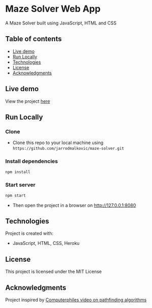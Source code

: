 # Maze Solver Web App

A Maze Solver built using JavaScript, HTML and CSS

## Table of contents

- [Live demo](#live-demo)
- [Run Locally](#run-locally)
- [Technologies](#technologies)
- [License](#license)
- [Acknowledgments](#acknowledgments)

## Live demo

View the project [here](https://maze-solver-web-app.herokuapp.com/)

## Run Locally

### Clone

- Clone this repo to your local machine using `https://github.com/jarrodmalkovic/maze-solver.git`

### Install dependencies

```bash
npm install
```

### Start server

```bash
npm start
```

- Then open the project in a browser on http://127.0.0.1:8080

## Technologies

Project is created with:

- JavaScript, HTML, CSS, Heroku

## License

This project is licensed under the MIT License

## Acknowledgments

Project inspired by [Computerphiles video on pathfinding algorithms](https://www.youtube.com/watch?v=rop0W4QDOUI)
